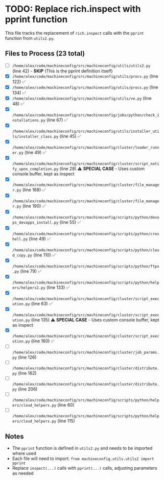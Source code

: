 # TODO: Replace rich.inspect with pprint function

This file tracks the replacement of `rich.inspect` calls with the `pprint` function from `utils2.py`.

## Files to Process (23 total)

- [ ] `/home/alex/code/machineconfig/src/machineconfig/utils/utils2.py` (line 42) - **SKIP** (This is the pprint definition itself)
- [x] `/home/alex/code/machineconfig/src/machineconfig/utils/procs.py` (line 122) ✅
- [x] `/home/alex/code/machineconfig/src/machineconfig/utils/procs.py` (line 134) ✅
- [x] `/home/alex/code/machineconfig/src/machineconfig/utils/ve.py` (line 48) ✅
- [x] `/home/alex/code/machineconfig/src/machineconfig/jobs/python/check_installations.py` (line 67) ✅
- [x] `/home/alex/code/machineconfig/src/machineconfig/utils/installer_utils/installer_class.py` (line 45) ✅
- [x] `/home/alex/code/machineconfig/src/machineconfig/cluster/loader_runner.py` (line 49) ✅
- [x] `/home/alex/code/machineconfig/src/machineconfig/cluster/script_notify_upon_completion.py` (line 28) ⚠️ **SPECIAL CASE** - Uses custom console buffer, kept as inspect
- [x] `/home/alex/code/machineconfig/src/machineconfig/cluster/file_manager.py` (line 168) ✅
- [x] `/home/alex/code/machineconfig/src/machineconfig/cluster/file_manager.py` (line 190) ✅
- [x] `/home/alex/code/machineconfig/src/machineconfig/scripts/python/devops_devapps_install.py` (line 55) ✅
- [x] `/home/alex/code/machineconfig/src/machineconfig/scripts/python/croshell.py` (line 49) ✅
- [x] `/home/alex/code/machineconfig/src/machineconfig/scripts/python/cloud_copy.py` (line 110) ✅
- [x] `/home/alex/code/machineconfig/src/machineconfig/scripts/python/ftpx.py` (line 79) ✅
- [x] `/home/alex/code/machineconfig/src/machineconfig/scripts/python/helpers/helpers2.py` (line 133) ✅
- [x] `/home/alex/code/machineconfig/src/machineconfig/cluster/script_execution.py` (line 63) ✅
- [x] `/home/alex/code/machineconfig/src/machineconfig/cluster/script_execution.py` (line 135) ⚠️ **SPECIAL CASE** - Uses custom console buffer, kept as inspect
- [x] `/home/alex/code/machineconfig/src/machineconfig/cluster/script_execution.py` (line 160) ✅
- [ ] `/home/alex/code/machineconfig/src/machineconfig/cluster/job_params.py` (line 126)
- [ ] `/home/alex/code/machineconfig/src/machineconfig/cluster/distribute.py` (line 162)
- [ ] `/home/alex/code/machineconfig/src/machineconfig/cluster/distribute.py` (line 206)
- [ ] `/home/alex/code/machineconfig/src/machineconfig/scripts/python/helpers/cloud_helpers.py` (line 60)
- [ ] `/home/alex/code/machineconfig/src/machineconfig/scripts/python/helpers/cloud_helpers.py` (line 115)

## Notes
- The `pprint` function is defined in `utils2.py` and needs to be imported where used
- Each file will need to import: `from machineconfig.utils.utils2 import pprint`
- Replace `inspect(...)` calls with `pprint(...)` calls, adjusting parameters as needed
